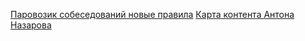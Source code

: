 [Паровозик собеседований новые правила](https://boosty.to/m0rtymerr/posts/f3785543-a698-41ea-85a8-a2757c0c7b90?share=post_link)
[Карта контента Антона Назарова](https://om-community.notion.site/07c7f13d84694ab59ca373212c90e20f)
